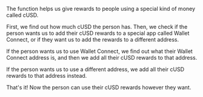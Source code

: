 The function helps us give rewards to people using a special kind of money called cUSD.

First, we find out how much cUSD the person has. Then, we check if the person wants us to add their cUSD rewards to a special app called Wallet Connect, or if they want us to add the rewards to a different address.

If the person wants us to use Wallet Connect, we find out what their Wallet Connect address is, and then we add all their cUSD rewards to that address.

If the person wants us to use a different address, we add all their cUSD rewards to that address instead.

That's it! Now the person can use their cUSD rewards however they want.
